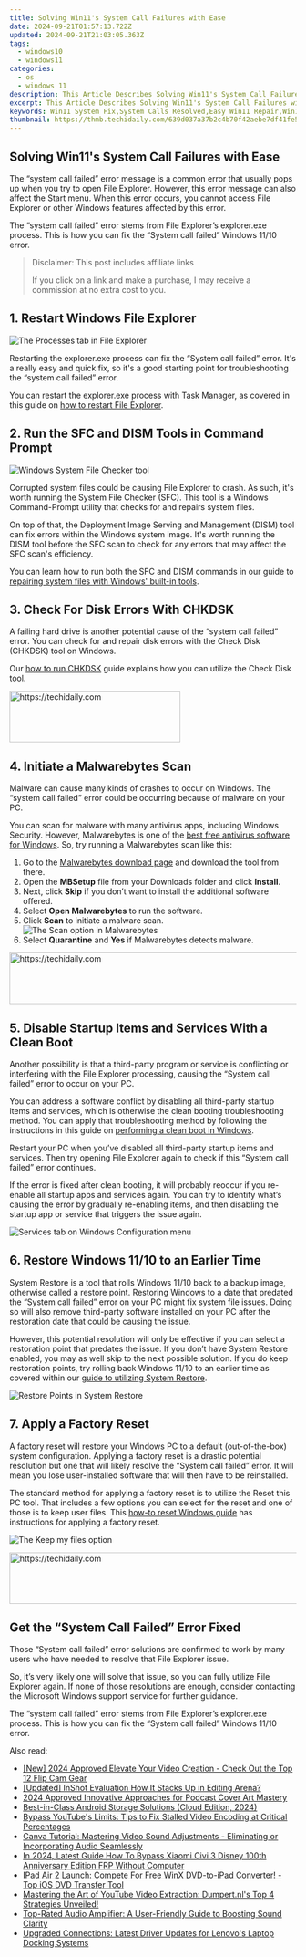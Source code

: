 ```yaml
---
title: Solving Win11's System Call Failures with Ease
date: 2024-09-21T01:57:13.722Z
updated: 2024-09-21T21:03:05.363Z
tags:
  - windows10
  - windows11
categories:
  - os
  - windows 11
description: This Article Describes Solving Win11's System Call Failures with Ease
excerpt: This Article Describes Solving Win11's System Call Failures with Ease
keywords: Win11 System Fix,System Calls Resolved,Easy Win11 Repair,Win11 Boot Error,Fixing Windows 11 Call Failures,Easily Solve Win11 Issues,Win11 Stability Enhancement
thumbnail: https://thmb.techidaily.com/639d037a37b2c4b70f42aebe7df41fe55ddc0ed820ba5f25e49c1dbd778b36d5.jpg
---
```


## Solving Win11's System Call Failures with Ease

 The “system call failed” error message is a common error that usually pops up when you try to open File Explorer. However, this error message can also affect the Start menu. When this error occurs, you cannot access File Explorer or other Windows features affected by this error.

 The “system call failed” error stems from File Explorer’s explorer.exe process. This is how you can fix the “System call failed” Windows 11/10 error.

>  Disclaimer: This post includes affiliate links
>
>  If you click on a link and make a purchase, I may receive a commission at no extra cost to you.
>

## 1\. Restart Windows File Explorer

![The Processes tab in File Explorer](https://static1.makeuseofimages.com/wordpress/wp-content/uploads/2023/07/the-restart-option2.jpg)

 Restarting the explorer.exe process can fix the “System call failed” error. It's a really easy and quick fix, so it's a good starting point for troubleshooting the “system call failed” error.

 You can restart the explorer.exe process with Task Manager, as covered in this guide on [how to restart File Explorer](https://www.makeuseof.com/ways-to-restart-file-explorer-windows-10/).

## 2\. Run the SFC and DISM Tools in Command Prompt

![Windows System File Checker tool](https://static1.makeuseofimages.com/wordpress/wp-content/uploads/2023/07/sfc-scannow.jpg)

 Corrupted system files could be causing File Explorer to crash. As such, it's worth running the System File Checker (SFC). This tool is a Windows Command-Prompt utility that checks for and repairs system files.

 On top of that, the Deployment Image Serving and Management (DISM) tool can fix errors within the Windows system image. It's worth running the DISM tool before the SFC scan to check for any errors that may affect the SFC scan's efficiency.

 You can learn how to run both the SFC and DISM commands in our guide to [repairing system files with Windows' built-in tools](https://www.makeuseof.com/windows-built-in-repair-tools/).

## 3\. Check For Disk Errors With CHKDSK

 A failing hard drive is another potential cause of the “system call failed” error. You can check for and repair disk errors with the Check Disk (CHKDSK) tool on Windows.

 Our [how to run CHKDSK](https://www.makeuseof.com/sir-mini-how-to-run-chkdsk-in-windows-10/#:~:text=In%20Command%20Prompt%2C%20type%20chkdsk,let%20it%20do%20its%20work.) guide explains how you can utilize the Check Disk tool.

<!-- affiliate ads begin -->
<a href="https://aligracehair.sjv.io/c/5597632/1948905/19272" target="_top" id="1948905">
  <img src="//a.impactradius-go.com/display-ad/19272-1948905" border="0" alt="https://techidaily.com" width="300" height="90"/>
</a>
<img height="0" width="0" src="https://aligracehair.sjv.io/i/5597632/1948905/19272" style="position:absolute;visibility:hidden;" border="0" />
<!-- affiliate ads end -->

## 4\. Initiate a Malwarebytes Scan

 Malware can cause many kinds of crashes to occur on Windows. The “system call failed” error could be occurring because of malware on your PC.

 You can scan for malware with many antivirus apps, including Windows Security. However, Malwarebytes is one of the [best free antivirus software for Windows](https://www.makeuseof.com/tag/ten-best-antivirus-programs/). So, try running a Malwarebytes scan like this:

1. Go to the [Malwarebytes download page](https://www.anrdoezrs.net/links/7251228/type/dlg/sid/UUmuoUeUpU2028435/https://www.malwarebytes.com/mwb-download) and download the tool from there.
2. Open the **MBSetup** file from your Downloads folder and click **Install**.
3. Next, click **Skip** if you don’t want to install the additional software offered.
4. Select **Open Malwarebytes** to run the software.
5. Click **Scan** to initiate a malware scan.  
![The Scan option in Malwarebytes](https://static1.makeuseofimages.com/wordpress/wp-content/uploads/2023/07/the-scan-option.jpg)
6. Select **Quarantine** and **Yes** if Malwarebytes detects malware.

<!-- affiliate ads begin -->
<a href="https://aligracehair.sjv.io/c/5597632/1997662/19272" target="_top" id="1997662">
  <img src="//a.impactradius-go.com/display-ad/19272-1997662" border="0" alt="https://techidaily.com" width="728" height="90"/>
</a>
<img height="0" width="0" src="https://aligracehair.sjv.io/i/5597632/1997662/19272" style="position:absolute;visibility:hidden;" border="0" />
<!-- affiliate ads end -->

## 5\. Disable Startup Items and Services With a Clean Boot

 Another possibility is that a third-party program or service is conflicting or interfering with the File Explorer processing, causing the “System call failed” error to occur on your PC.

 You can address a software conflict by disabling all third-party startup items and services, which is otherwise the clean booting troubleshooting method. You can apply that troubleshooting method by following the instructions in this guide on [performing a clean boot in Windows](https://www.makeuseof.com/how-perform-clean-boot-windows-10/).

 Restart your PC when you’ve disabled all third-party startup items and services. Then try opening File Explorer again to check if this “System call failed” error continues.

 If the error is fixed after clean booting, it will probably reoccur if you re-enable all startup apps and services again. You can try to identify what’s causing the error by gradually re-enabling items, and then disabling the startup app or service that triggers the issue again.

![Services tab on Windows Configuration menu](https://static1.makeuseofimages.com/wordpress/wp-content/uploads/2023/07/the-services-tab5.jpg)

## 6\. Restore Windows 11/10 to an Earlier Time

 System Restore is a tool that rolls Windows 11/10 back to a backup image, otherwise called a restore point. Restoring Windows to a date that predated the “System call failed” error on your PC might fix system file issues. Doing so will also remove third-party software installed on your PC after the restoration date that could be causing the issue.

 However, this potential resolution will only be effective if you can select a restoration point that predates the issue. If you don’t have System Restore enabled, you may as well skip to the next possible solution. If you do keep restoration points, try rolling back Windows 11/10 to an earlier time as covered within our [guide to utilizing System Restore](https://www.makeuseof.com/use-system-restore-windows/).

![Restore Points in System Restore](https://static1.makeuseofimages.com/wordpress/wp-content/uploads/2023/06/restore-points-in-system-restore.jpg)

## 7\. Apply a Factory Reset

 A factory reset will restore your Windows PC to a default (out-of-the-box) system configuration. Applying a factory reset is a drastic potential resolution but one that will likely resolve the “System call failed” error. It will mean you lose user-installed software that will then have to be reinstalled.

 The standard method for applying a factory reset is to utilize the Reset this PC tool. That includes a few options you can select for the reset and one of those is to keep user files. This [how-to reset Windows guide](http://www.makeuseof.com/tag/4-ways-factory-reset-windows-computer/) has instructions for applying a factory reset.

![The Keep my files option](https://static1.makeuseofimages.com/wordpress/wp-content/uploads/2023/07/reset-this-pc-tool4.jpg)

<!-- affiliate ads begin -->
<a href="https://ephamedtechinc.pxf.io/c/5597632/2137210/26400" target="_top" id="2137210">
  <img src="//a.impactradius-go.com/display-ad/26400-2137210" border="0" alt="https://techidaily.com" width="728" height="90"/>
</a>
<img height="0" width="0" src="https://ephamedtechinc.pxf.io/i/5597632/2137210/26400" style="position:absolute;visibility:hidden;" border="0" />
<!-- affiliate ads end -->

## Get the “System Call Failed” Error Fixed

 Those “System call failed” error solutions are confirmed to work by many users who have needed to resolve that File Explorer issue.

 So, it’s very likely one will solve that issue, so you can fully utilize File Explorer again. If none of those resolutions are enough, consider contacting the Microsoft Windows support service for further guidance.

 The “system call failed” error stems from File Explorer’s explorer.exe process. This is how you can fix the “System call failed” Windows 11/10 error.

<span class="atpl-alsoreadstyle">Also read:</span>
<div><ul>
<li><a href="https://facebook-record-videos.techidaily.com/new-2024-approved-elevate-your-video-creation-check-out-the-top-12-flip-cam-gear/"><u>[New] 2024 Approved Elevate Your Video Creation - Check Out the Top 12 Flip Cam Gear</u></a></li>
<li><a href="https://extra-approaches.techidaily.com/updated-inshot-evaluation-how-it-stacks-up-in-editing-arena/"><u>[Updated] InShot Evaluation How It Stacks Up in Editing Arena?</u></a></li>
<li><a href="https://some-techniques.techidaily.com/2024-approved-innovative-approaches-for-podcast-cover-art-mastery/"><u>2024 Approved Innovative Approaches for Podcast Cover Art Mastery</u></a></li>
<li><a href="https://extra-hints.techidaily.com/best-in-class-android-storage-solutions-cloud-edition-2024/"><u>Best-in-Class Android Storage Solutions (Cloud Edition, 2024)</u></a></li>
<li><a href="https://win11.techidaily.com/bypass-youtubes-limits-tips-to-fix-stalled-video-encoding-at-critical-percentages/"><u>Bypass YouTube's Limits: Tips to Fix Stalled Video Encoding at Critical Percentages</u></a></li>
<li><a href="https://win11.techidaily.com/canva-tutorial-mastering-video-sound-adjustments-eliminating-or-incorporating-audio-seamlessly/"><u>Canva Tutorial: Mastering Video Sound Adjustments - Eliminating or Incorporating Audio Seamlessly</u></a></li>
<li><a href="https://bypass-frp.techidaily.com/in-2024-latest-guide-how-to-bypass-xiaomi-civi-3-disney-100th-anniversary-edition-frp-without-computer-by-drfone-android/"><u>In 2024, Latest Guide How To Bypass Xiaomi Civi 3 Disney 100th Anniversary Edition FRP Without Computer</u></a></li>
<li><a href="https://vp-tips.techidaily.com/ipad-air-2-launch-compete-for-free-winx-dvd-to-ipad-converter-top-ios-dvd-transfer-tool/"><u>IPad Air 2 Launch: Compete For Free WinX DVD-to-iPad Converter! - Top iOS DVD Transfer Tool</u></a></li>
<li><a href="https://win11.techidaily.com/mastering-the-art-of-youtube-video-extraction-dumpertnls-top-4-strategies-unveiled/"><u>Mastering the Art of YouTube Video Extraction: Dumpert.nl's Top 4 Strategies Unveiled!</u></a></li>
<li><a href="https://win11.techidaily.com/top-rated-audio-amplifier-a-user-friendly-guide-to-boosting-sound-clarity/"><u>Top-Rated Audio Amplifier: A User-Friendly Guide to Boosting Sound Clarity</u></a></li>
<li><a href="https://win-amazing.techidaily.com/upgraded-connections-latest-driver-updates-for-lenovos-laptop-docking-systems/"><u>Upgraded Connections: Latest Driver Updates for Lenovo's Laptop Docking Systems</u></a></li>
</ul></div>

<ins class="adsbygoogle"
      style="display:block"
      data-ad-client="ca-pub-7571918770474297"
      data-ad-slot="8358498916"
      data-ad-format="auto"
      data-full-width-responsive="true"></ins>
    